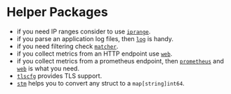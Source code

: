 <!--
title: "Helper Packages"
custom_edit_url: "/src/go/plugin/go.d/pkg/README.md"
sidebar_label: "Helper Packages"
learn_status: "Published"
learn_rel_path: "Developers/External plugins/go.d.plugin/Helper Packages"
-->

# Helper Packages

- if you need IP ranges consider to
  use [`iprange`](/src/go/plugin/go.d/pkg/iprange).
- if you parse an application log files, then [`log`](https://github.com/netdata/netdata/tree/master/src/go/plugin/go.d/pkg/logs) is
  handy.
- if you need filtering
  check [`matcher`](/src/go/pkg/matcher).
- if you collect metrics from an HTTP endpoint use [`web`](https://github.com/netdata/netdata/tree/master/src/go/plugin/go.d/pkg/web).
- if you collect metrics from a prometheus endpoint,
  then [`prometheus`](https://github.com/netdata/netdata/tree/master/src/go/plugin/go.d/pkg/prometheus)
  and [`web`](https://github.com/netdata/netdata/tree/master/src/go/plugin/go.d/pkg/web) is what you need.
- [`tlscfg`](https://github.com/netdata/netdata/tree/master/src/go/plugin/go.d/pkg/tlscfg) provides TLS support.
- [`stm`](https://github.com/netdata/netdata/tree/master/src/go/plugin/go.d/pkg/stm) helps you to convert any struct to a `map[string]int64`.
